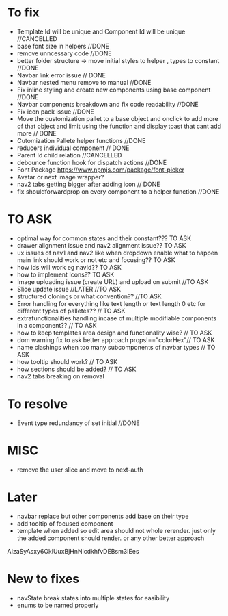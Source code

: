 # To fix

- Template Id will be unique and Component Id will be unique //CANCELLED
- base font size in helpers //DONE
- remove unncessary code //DONE
- better folder structure -> move initial styles to helper , types to constant //DONE
- Navbar link error issue // DONE
- Navbar nested menu remove to manual //DONE
- Fix inline styling and create new components using base component //DONE
- Navbar components breakdown and fix code readability //DONE
- Fix icon pack issue //DONE
- Move the customization pallet to a base object and onclick to add more of that object and limit using the function and display toast that cant add more // DONE
- Cutomization Pallete helper functions //DONE
- reducers individual component // DONE
- Parent Id child relation //CANCELLED
- debounce function hook for dispatch actions //DONE
- Font Package https://www.npmjs.com/package/font-picker
- Avatar or next image wrapper?
- nav2 tabs getting bigger after adding icon // DONE
- fix shouldforwardprop on every component to a helper function //DONE

# TO ASK
- optimal way for common states and their constant??? TO ASK
- drawer alignment issue and nav2 alignment issue?? TO ASK
- ux issues of nav1 and nav2 like when dropdown enable what to happen main link should work or not etc and focusing?? TO ASK
- how ids will work eg navId?? TO ASK
- how to implement Icons?? TO ASK
- Image uploading issue (create URL) and upload on submit //TO ASK
- Slice update issue //LATER //TO ASK
- structured clonings or what convention?? //TO ASK
- Error handling for everything like text length or text length 0 etc for different types of palletes?? // TO ASK
- extrafunctionalities handling incase of multiple modifiable components in a component?? // TO ASK
- how to keep templates area design and functionality wise? // TO ASK
- dom warning fix to ask better approach props!=="colorHex"// TO ASK
- name clashings when too many subcomponents of navbar types // TO ASK
- how tooltip should work? // TO ASK
- how sections should be added? // TO ASK
- nav2 tabs breaking on removal


# To resolve

- Event type redundancy of set initial //DONE

# MISC

- remove the user slice and move to next-auth

# Later

- navbar replace but other components add base on their type
- add tooltip of focused component
- template when added so edit area should not whole rerender. just only the added component should render. or any other better approach

AIzaSyAsxy6OklUuxBjHnNlcdkhfvDEBsm3IEes


# New to fixes

- navState break states into multiple states for easibility
- enums to be named properly